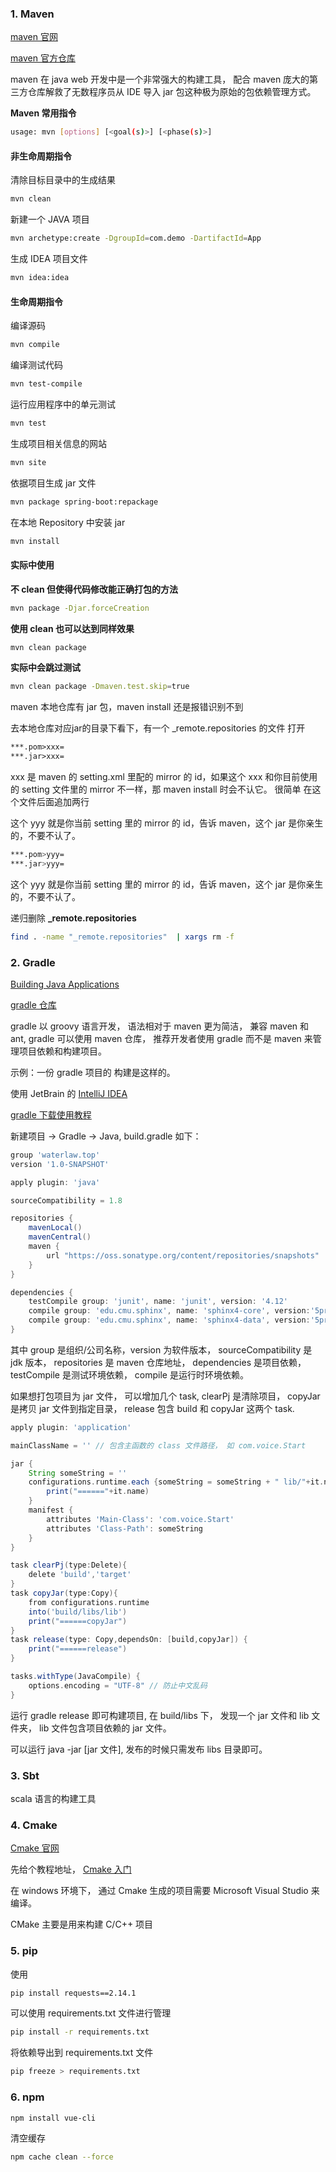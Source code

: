 ### 1. Maven

[maven 官网](http://maven.apache.org/)

[maven 官方仓库](http://mvnrepository.com/)

maven 在 java web 开发中是一个非常强大的构建工具， 配合 maven 庞大的第三方仓库解救了无数程序员从 IDE 导入 jar 包这种极为原始的包依赖管理方式。

**Maven 常用指令**

```bash
usage: mvn [options] [<goal(s)>] [<phase(s)>]
```

#### 非生命周期指令

清除目标目录中的生成结果

```bash
mvn clean
```

新建一个 JAVA 项目

```bash
mvn archetype:create -DgroupId=com.demo -DartifactId=App
```

生成 IDEA 项目文件

```bash
mvn idea:idea
```

#### 生命周期指令

编译源码

```bash
mvn compile
```

编译测试代码

```bash
mvn test-compile
```

运行应用程序中的单元测试

```bash
mvn test
```

生成项目相关信息的网站

```bash
mvn site
```

依据项目生成 jar 文件

```bash
mvn package spring-boot:repackage
```

在本地 Repository 中安装 jar

```bash
mvn install
```

#### 实际中使用

**不 clean 但使得代码修改能正确打包的方法**

```bash
mvn package -Djar.forceCreation
```

**使用 clean 也可以达到同样效果**

```bash
mvn clean package
```

**实际中会跳过测试**

```bash
mvn clean package -Dmaven.test.skip=true
```

maven 本地仓库有 jar 包，maven install 还是报错识别不到

去本地仓库对应jar的目录下看下，有一个 _remote.repositories 的文件
打开

```txt
***.pom>xxx=
***.jar>xxx=
```

xxx 是 maven 的 setting.xml 里配的 mirror 的 id，如果这个 xxx 和你目前使用的 setting 文件里的 mirror 不一样，那 maven install 时会不认它。
很简单
在这个文件后面追加两行

这个 yyy 就是你当前 setting 里的 mirror 的 id，告诉 maven，这个 jar 是你亲生的，不要不认了。

```bash
***.pom>yyy=
***.jar>yyy=
```

这个 yyy 就是你当前 setting 里的 mirror 的 id，告诉 maven，这个 jar 是你亲生的，不要不认了。

递归删除 **_remote.repositories**

```bash
find . -name "_remote.repositories"  | xargs rm -f
```



### 2. Gradle

[Building Java Applications](https://guides.gradle.org/building-java-applications/)

[gradle 仓库](http://mvnrepository.com/)

gradle 以 groovy 语言开发， 语法相对于 maven 更为简洁， 兼容 maven 和 ant,
gradle 可以使用 maven 仓库， 推荐开发者使用 gradle 而不是 maven 来管理项目依赖和构建项目。

示例：一份 gradle 项目的 构建是这样的。

使用 JetBrain 的 [IntelliJ IDEA](https://www.jetbrains.com/idea/download)

[gradle 下载使用教程](https://www.cnblogs.com/linkstar/p/7899191.html)

新建项目 -> Gradle -> Java, build.gradle 如下：

```groovy
group 'waterlaw.top'
version '1.0-SNAPSHOT'

apply plugin: 'java'

sourceCompatibility = 1.8

repositories {
    mavenLocal()
    mavenCentral()
    maven {
        url "https://oss.sonatype.org/content/repositories/snapshots"
    }
}

dependencies {
    testCompile group: 'junit', name: 'junit', version: '4.12'
    compile group: 'edu.cmu.sphinx', name: 'sphinx4-core', version:'5prealpha-SNAPSHOT'
    compile group: 'edu.cmu.sphinx', name: 'sphinx4-data', version:'5prealpha-SNAPSHOT'
}
```

其中 group 是组织/公司名称，version 为软件版本，  sourceCompatibility 是 jdk 版本， repositories 是 maven 仓库地址， dependencies 是项目依赖， testCompile 是测试环境依赖， compile 是运行时环境依赖。

如果想打包项目为 jar 文件， 可以增加几个 task, clearPj 是清除项目， copyJar 是拷贝 jar 文件到指定目录， release 包含 build 和 copyJar 这两个 task.

```groovy
apply plugin: 'application'

mainClassName = '' // 包含主函数的 class 文件路径， 如 com.voice.Start

jar {
    String someString = ''
    configurations.runtime.each {someString = someString + " lib/"+it.name
        print("======"+it.name)
    }
    manifest {
        attributes 'Main-Class': 'com.voice.Start'
        attributes 'Class-Path': someString
    }
}

task clearPj(type:Delete){
    delete 'build','target'
}
task copyJar(type:Copy){
    from configurations.runtime
    into('build/libs/lib')
    print("======copyJar")
}
task release(type: Copy,dependsOn: [build,copyJar]) {
    print("======release")
}

tasks.withType(JavaCompile) {
    options.encoding = "UTF-8" // 防止中文乱码
}
```

运行 gradle release 即可构建项目, 在 build/libs 下， 发现一个 jar 文件和 lib 文件夹， lib 文件包含项目依赖的 jar 文件。

可以运行 java -jar [jar 文件], 发布的时候只需发布 libs 目录即可。

### 3. Sbt

scala 语言的构建工具

### 4. Cmake

[Cmake 官网](https://cmake.org/)

先给个教程地址， [Cmake 入门](https://pan.baidu.com/s/1BGd6w4Zc0QMPACvEKdcXXg)

在 windows 环境下， 通过 Cmake 生成的项目需要 Microsoft Visual Studio 来编译。

CMake 主要是用来构建 C/C++ 项目

### 5. pip

使用 

```bash
pip install requests==2.14.1
```

可以使用 requirements.txt 文件进行管理

```bash
pip install -r requirements.txt
```

将依赖导出到  requirements.txt 文件

```bash
pip freeze > requirements.txt
```

### 6. npm

```bash
npm install vue-cli
```

清空缓存

```bash
npm cache clean --force
```

